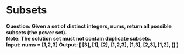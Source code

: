# Subsets

<b>
Question: Given a set of distinct integers, nums, return all possible subsets (the power set).<br>
Note: The solution set must not contain duplicate subsets.<br>
Input: nums = [1,2,3]
Output:
[
  [3],
  [1],
  [2],
  [1,2,3],
  [1,3],
  [2,3],
  [1,2],
  []
]
</b>
